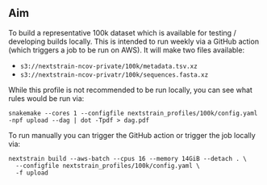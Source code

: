## Aim

To build a representative 100k dataset which is available for testing / developing builds locally.
This is intended to run weekly via a GitHub action (which triggers a job to be run on AWS).
It will make two files available:

* `s3://nextstrain-ncov-private/100k/metadata.tsv.xz`
* `s3://nextstrain-ncov-privatr/100k/sequences.fasta.xz`

While this profile is not recommended to be run locally, you can see what rules would be run via:

```
snakemake --cores 1 --configfile nextstrain_profiles/100k/config.yaml -npf upload --dag | dot -Tpdf > dag.pdf
```

To run manually you can trigger the GitHub action or trigger the job locally via:
```
nextstrain build --aws-batch --cpus 16 --memory 14GiB --detach . \
  --configfile nextstrain_profiles/100k/config.yaml \
  -f upload
```
